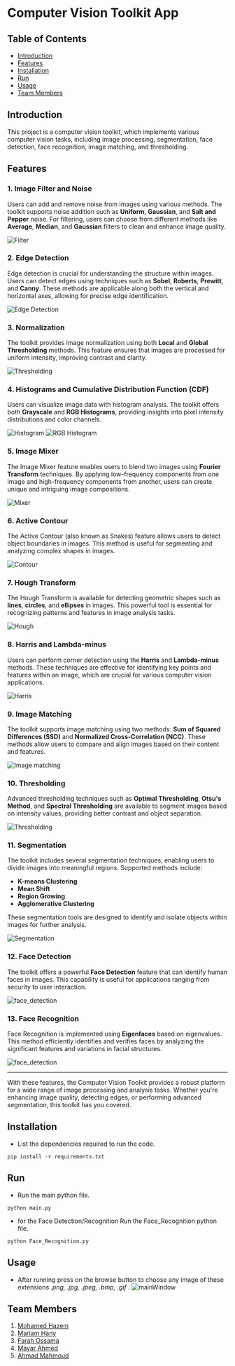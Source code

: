 # Computer Vision Toolkit App

## Table of Contents
- [Introduction](#introduction)
- [Features](#features)
- [Installation](#installation)
- [Run](#run)
- [Usage](#usage)
- [Team Members](#Team-Members)



## Introduction
This project is a computer vision toolkit, which implements various computer vision tasks, including image processing, segmentation, face detection, face recognition, image matching, and thresholding.


## Features

### 1. Image Filter and Noise
Users can add and remove noise from images using various methods. The toolkit supports noise addition such as **Uniform**, **Gaussian**, and **Salt and Pepper** noise. For filtering, users can choose from different methods like **Average**, **Median**, and **Gaussian** filters to clean and enhance image quality.

![Filter](./assets/filter.png)

### 2. Edge Detection
Edge detection is crucial for understanding the structure within images. Users can detect edges using techniques such as **Sobel**, **Roberts**, **Prewitt**, and **Canny**. These methods are applicable along both the vertical and horizontal axes, allowing for precise edge identification.

![Edge Detection](./assets/edge.png)

### 3. Normalization
The toolkit provides image normalization using both **Local** and **Global Thresholding** methods. This feature ensures that images are processed for uniform intensity, improving contrast and clarity.

![Thresholding](./assets/norm.png)

### 4. Histograms and Cumulative Distribution Function (CDF)
Users can visualize image data with histogram analysis. The toolkit offers both **Grayscale** and **RGB Histograms**, providing insights into pixel intensity distributions and color channels.

![Histogram](./assets/hist.png)
![RGB Histogram](./assets/RGBh.png)

### 5. Image Mixer
The Image Mixer feature enables users to blend two images using **Fourier Transform** techniques. By applying low-frequency components from one image and high-frequency components from another, users can create unique and intriguing image compositions.

![Mixer](./assets/fourier.png)

### 6. Active Contour

The Active Contour (also known as Snakes) feature allows users to detect object boundaries in images. This method is useful for segmenting and analyzing complex shapes in images.

![Contour](./assets/contour.png)

### 7. Hough Transform

The Hough Transform is available for detecting geometric shapes such as **lines**, **circles**, and **ellipses** in images. This powerful tool is essential for recognizing patterns and features in image analysis tasks.

![Hough](./assets/hough.png)


### 8. Harris and Lambda-minus

Users can perform corner detection using the **Harris** and **Lambda-minus** methods. These techniques are effective for identifying key points and features within an image, which are crucial for various computer vision applications.

![Harris](./assets/harris.png)


### 9. Image Matching

The toolkit supports image matching using two methods: **Sum of Squared Differences (SSD)** and **Normalized Cross-Correlation (NCC)**. These methods allow users to compare and align images based on their content and features.

![Image matching](./assets/match.png)


### 10. Thresholding

Advanced thresholding techniques such as **Optimal Thresholding**, **Otsu's Method**, and **Spectral Thresholding** are available to segment images based on intensity values, providing better contrast and object separation.

![Thresholding](./assets/Thresholding.png)


### 11. Segmentation

The toolkit includes several segmentation techniques, enabling users to divide images into meaningful regions. Supported methods include:

- **K-means Clustering**
- **Mean Shift**
- **Region Growing**
- **Agglomerative Clustering**

These segmentation tools are designed to identify and isolate objects within images for further analysis.

![Segmentation](./assets/segmentation.png)


### 12. Face Detection

The toolkit offers a powerful **Face Detection** feature that can identify human faces in images. This capability is useful for applications ranging from security to user interaction.

![face_detection](./assets/face_detection.png)


### 13. Face Recognition

Face Recognition is implemented using **Eigenfaces** based on eigenvalues. This method efficiently identifies and verifies faces by analyzing the significant features and variations in facial structures.

![face_detection](./assets/face_recognition.png)

---

With these features, the Computer Vision Toolkit provides a robust platform for a wide range of image processing and analysis tasks. Whether you're enhancing image quality, detecting edges, or performing advanced segmentation, this toolkit has you covered.



## Installation
- List the dependencies required to run the code.
``` shell
pip install -r requirements.txt
```

## Run
- Run the main python file.
``` shell
python main.py
```

- for the Face Detection/Recognition Run the Face_Recognition python file.
``` shell
python Face_Recognition.py
```

## Usage
- After running press on the browse button to choose any image of these extensions *.png, .jpg, .jpeg, .bmp, .gif* .
![mainWindow](./assets/MainWindow.png)


## Team Members
1. [Mohamed Hazem](https://github.com/Mohamed-hazem-mahrous)
2. [Mariam Hany](https://github.com/MariamHany01)
3. [Farah Ossama](https://github.com/fou65)
4. [Mayar Ahmed](https://github.com/MayarAhmeddd)
5. [Ahmad Mahmoud](https://github.com/ahmadMfouad)